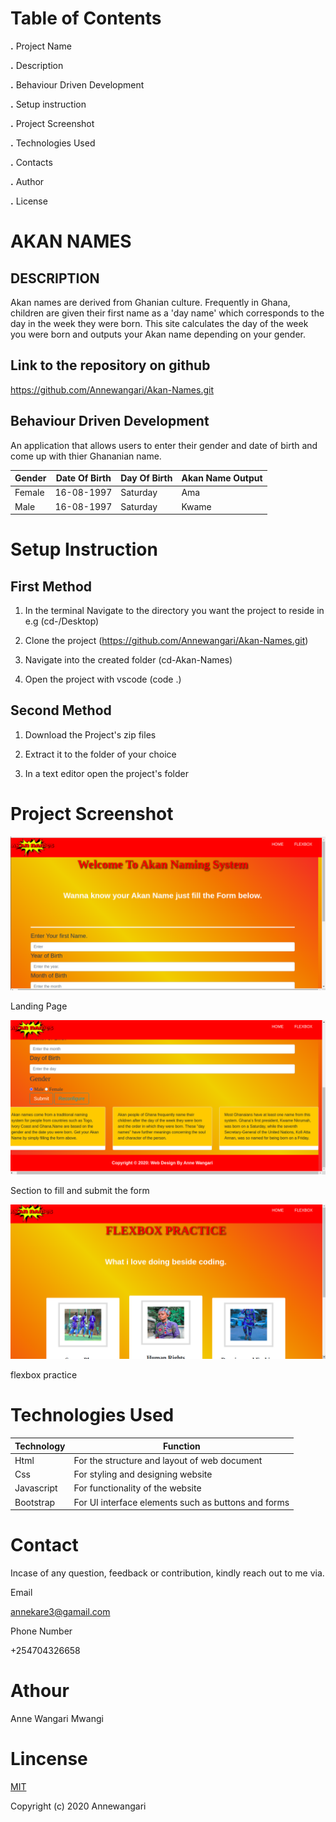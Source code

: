 # Table of Contents

**.** Project Name

**.** Description

**.** Behaviour Driven Development

**.** Setup instruction

**.** Project Screenshot

**.** Technologies Used

**.** Contacts

**.** Author

**.** License


# AKAN NAMES

## DESCRIPTION
Akan names are derived from Ghanian culture. Frequently in Ghana, children are given their first name as a 'day name' which corresponds to the day in the week they were born. This site calculates the day of the week you were born and outputs your Akan name depending on your gender.

## Link to the repository on github
 https://github.com/Annewangari/Akan-Names.git

 ## Behaviour Driven Development
 An application that allows users to enter their gender and date of birth and come up with thier Ghananian name.

 | Gender | Date Of Birth | Day Of Birth | Akan Name Output |
| ----------- | ----------- | ----------- | ----------- |
| Female | 16-08-1997 | Saturday | Ama |
| Male | 16-08-1997 | Saturday | Kwame |

# Setup Instruction
## First Method
1. In the terminal Navigate to the directory you want the project to reside in e.g (cd-/Desktop)

2. Clone the project (https://github.com/Annewangari/Akan-Names.git)

3. Navigate into the created folder (cd-Akan-Names)

4. Open the project with vscode (code .)

## Second Method
1. Download the Project's zip files

2. Extract it to the folder of your choice

3. In a text editor open the project's folder

# Project Screenshot
![alt my portfolio](images/screenshot.png)
 
 Landing Page

 ![alt my portfolio](images/screenshot2.png)

 Section to fill and submit the form

 ![alt my portfolio](images/screenshot3.png)

 flexbox practice

# Technologies Used

 | Technology | Function |
| ----------- | ----------- |
| Html| For the structure and layout of web document |
| Css | For styling and designing website |
| Javascript | For functionality of the website |
| Bootstrap | For UI interface elements such as buttons and forms |

# Contact

Incase of any question, feedback or contribution, kindly reach out to me via.

Email

annekare3@gamail.com
 
 Phone Number

 +254704326658

 # Athour

 Anne Wangari Mwangi

 # Lincense


[MIT](https://github.com/Annewangari/Akan-Names/blob/master/LICENSE)

 Copyright (c) 2020 Annewangari